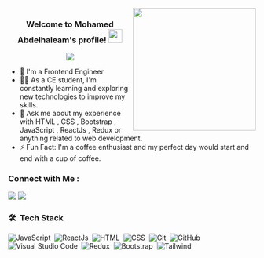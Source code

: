 
<img width="250" align="right" src="https://c.tenor.com/_DOBjnGspYAAAAAM/code-coding.gif">

<h3 align="center">
  Welcome to Mohamed Abdelhaleam's profile!
  <img src="https://media.giphy.com/media/hvRJCLFzcasrR4ia7z/giphy.gif" width="28">
</h3>

<!-- Typing SVG by DenverCoder1 - https://github.com/DenverCoder1/readme-typing-svg -->
<p align="center">
  <a href="https://github.com/DenverCoder1/readme-typing-svg"><img src="https://readme-typing-svg.herokuapp.com/?lines=Front-end%20web%20developer;Always%20learning%20new%20things&font=Fira%20Code&center=true&width=440&height=45&color=f75c7e&vCenter=true&size=22"></a>
</p> 

- 🏢 I'm a Frontend Engineer 
- 👨‍💻 As a CE student, I'm constantly learning and exploring new technologies to improve my skills.
- 💬 Ask me about my experience with HTML ,  CSS , Bootstrap , JavaScript , ReactJs , Redux or anything related to web development.
- ⚡ Fun Fact: I'm a coffee enthusiast and my perfect day would start and end with a cup of coffee.



### Connect with Me :

<a href="https://www.linkedin.com/in/mohamed-abdelhaleam-4a0137201/" target="_blank"><img src="https://img.shields.io/badge/-Mohamed%20Abdelhaleam-0077B5?style=for-the-badge&logo=Linkedin&logoColor=white"/></a>
<a href="[https://www.linkedin.com/in/mohamed-abdelhaleam-4a0137201/](https://www.facebook.com/engmohamedabdelhaleam/)" target="_blank"><img src="https://img.shields.io/badge/-Mohamed%20Abdelhaleam-0077B5?style=for-the-badge&logo=Facebook&logoColor=white"/></a>

### 🛠 &nbsp;Tech Stack
![JavaScript](https://img.shields.io/badge/-JavaScript-05122A?style=flat&logo=javascript)&nbsp;
![ReactJs](https://img.shields.io/badge/-ReactJs-05122A?style=flat&logo=react)&nbsp;
![HTML](https://img.shields.io/badge/-HTML5-05122A?style=flat&logo=HTML5)&nbsp;
![CSS](https://img.shields.io/badge/-CSS3-05122A?style=flat&logo=CSS3&logoColor=1572B6)&nbsp;
![Git](https://img.shields.io/badge/-Git-05122A?style=flat&logo=git)&nbsp;
![GitHub](https://img.shields.io/badge/-GitHub-05122A?style=flat&logo=github)&nbsp;
![Visual Studio Code](https://img.shields.io/badge/-Visual%20Studio%20Code-05122A?style=flat&logo=visual-studio-code&logoColor=007ACC)&nbsp;
![Redux](https://img.shields.io/badge/-Redux-05122A?style=flat&logo=redux)&nbsp;
![Bootstrap](https://img.shields.io/badge/-Boostrap-05122A?style=flat&logo=bootstrap)&nbsp;
![Tailwind](https://img.shields.io/badge/-Tailwind-05122A?style=flat&logo=tailwind)&nbsp;

  <br/>






